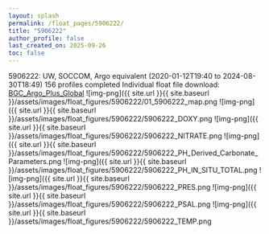 ```yaml
---
layout: splash
permalink: /float_pages/5906222/
title: "5906222"
author_profile: false
last_created_on: 2025-09-26
toc: false
---
```

 
5906222: UW, SOCCOM, Argo equivalent (2020-01-12T19:40 to 2024-08-30T18:49)
156 profiles completed
Individual float file download: [BGC_Argo_Plus_Global](https://ftp.soest.hawaii.edu/bgc_argo_plus/Individual_Floats/outliers_removed/5906222_Sprof_processed.nc)
![img-png]({{ site.url }}{{ site.baseurl }}/assets/images/float_figures/5906222/01_5906222_map.png
![img-png]({{ site.url }}{{ site.baseurl }}/assets/images/float_figures/5906222/5906222_DOXY.png
![img-png]({{ site.url }}{{ site.baseurl }}/assets/images/float_figures/5906222/5906222_NITRATE.png
![img-png]({{ site.url }}{{ site.baseurl }}/assets/images/float_figures/5906222/5906222_PH_Derived_Carbonate_Parameters.png
![img-png]({{ site.url }}{{ site.baseurl }}/assets/images/float_figures/5906222/5906222_PH_IN_SITU_TOTAL.png
![img-png]({{ site.url }}{{ site.baseurl }}/assets/images/float_figures/5906222/5906222_PRES.png
![img-png]({{ site.url }}{{ site.baseurl }}/assets/images/float_figures/5906222/5906222_PSAL.png
![img-png]({{ site.url }}{{ site.baseurl }}/assets/images/float_figures/5906222/5906222_TEMP.png
